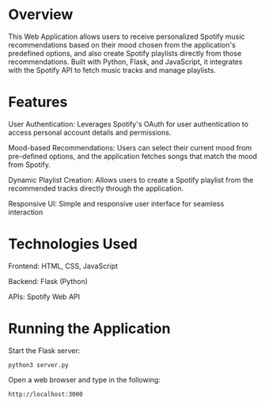 # Overview

This Web Application allows users to receive personalized Spotify music recommendations based on their mood chosen from the application's predefined options, and also create Spotify playlists directly from those recommendations. Built with Python, Flask, and JavaScript, it integrates with the Spotify API to fetch music tracks and manage playlists.

# Features

User Authentication: Leverages Spotify's OAuth for user authentication to access personal account details and permissions.

Mood-based Recommendations: Users can select their current mood from pre-defined options, and the application fetches songs that match the mood from Spotify.

Dynamic Playlist Creation: Allows users to create a Spotify playlist from the recommended tracks directly through the application.

Responsive UI: Simple and responsive user interface for seamless interaction

# Technologies Used
Frontend: HTML, CSS, JavaScript

Backend: Flask (Python)

APIs: Spotify Web API


# Running the Application

Start the Flask server: 

```
python3 server.py

```
Open a web browser and type in the following:

```
http://localhost:3000

```




